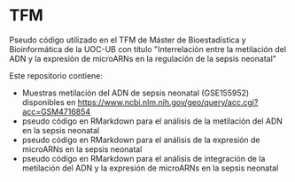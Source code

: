 # TFM

Pseudo código utilizado en el TFM de Máster de Bioestadística y Bioinformática de la UOC-UB con título "Interrelación entre la metilación del ADN y la expresión de microARNs en la regulación de la sepsis neonatal"

Este repositorio contiene:

- Muestras metilación del ADN de sepsis neonatal (GSE155952) disponibles en https://www.ncbi.nlm.nih.gov/geo/query/acc.cgi?acc=GSM4716854
- pseudo código en RMarkdown para el análisis de la metilación del ADN en la sepsis neonatal
- pseudo código en RMarkdown para el análisis de la expresión de microARNs en la sepsis neonatal 
- pseudo código en RMarkdown para el análisis de integración de la metilación del ADN y la expresión de microARNs en la sepsis neonatal

